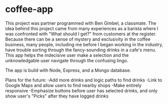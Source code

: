 # coffee-app
This project was partner programmed with Ben Gimbel, a classmate. The idea behind this project came from many experiences as a barista where I was confronted with "What should I get?" from customers at the register. Because there can be a sense of mystery and exclusivity in the coffee business, many people, including me before I began working in the industry, have trouble sorting through the fancy-sounding drinks in a cafe's menu. This app helps the indecisive user make a selection and the unknowledgable user navigate through the confusing lingo.

The app is build with Node, Express, and a Mongo database.

Plans for the future:
-Add more drinks and logic paths to find drinks
-Link to Google Maps and allow users to find nearby shops
-Make entirely responsive
-Emphasize buttons before user has selected drinks, and only show user's "Picks" after they have logged drinks
